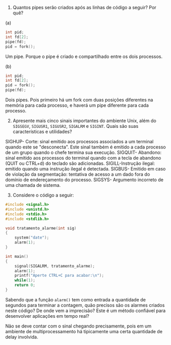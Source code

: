 1. Quantos pipes serão criados após as linhas de código a seguir? Por quê?

(a)
```C
int pid;
int	fd[2];
pipe(fd);
pid = fork();
```
Um pipe. Porque o pipe é criado e compartilhado entre os dois processos. 

(b)
```C
int pid;
int	fd[2];
pid = fork();
pipe(fd);
```
Dois pipes. Pois primeiro há um fork com duas posições diferentes na memória para cada processo, e haverá um pipe diferente para cada processo.

2. Apresente mais cinco sinais importantes do ambiente Unix, além do `SIGSEGV`, `SIGUSR1`, `SIGUSR2`, `SIGALRM` e `SIGINT`. Quais são suas características e utilidades?

SIGHUP- Corte: sinal emitido aos processos associados a um terminal quando este se "desconecta". Este sinal também é emitido a cada processo de um grupo quando o chefe termina sua execução. 
SIGQUIT- Abandono: sinal emitido aos processos do terminal quando com a tecla de abandono (QUIT ou CTRL+d) do teclado são adicionadas.
SIGILL-Instrução ilegal: emitido quando uma instrução ilegal é detectada.
SIGBUS- Emitido em caso de violação da segmentação: tentativa de acesso a um dado fora do domínio de endereçamento do processo. 
SIGSYS- Argumento incorreto de uma chamada de sistema.

3. Considere o código a seguir:

```C
#include <signal.h>
#include <unistd.h>
#include <stdio.h>
#include <stdlib.h>

void tratamento_alarme(int sig)
{
	system("date");
	alarm(1);
}

int main()
{
	signal(SIGALRM, tratamento_alarme);
	alarm(1);
	printf("Aperte CTRL+C para acabar:\n");
	while(1);
	return 0;
}
```

Sabendo que a função `alarm()` tem como entrada a quantidade de segundos para terminar a contagem, quão precisos são os alarmes criados neste código? De onde vem a imprecisão? Este é um método confiável para desenvolver aplicações em tempo real?

Não se deve contar com o sinal chegando precisamente, pois em um ambiente de multiprocessamento há tipicamente uma certa quantidade de delay involvida. 
